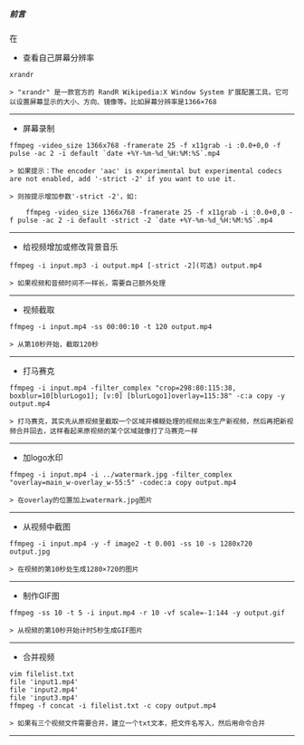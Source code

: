 ##### 前言

在


* 查看自己屏幕分辨率
```
xrandr
```

    > "xrandr" 是一款官方的 RandR Wikipedia:X Window System 扩展配置工具。它可以设置屏幕显示的大小、方向、镜像等。比如屏幕分辨率是1366×768
---


* 屏幕录制
```
ffmpeg -video_size 1366x768 -framerate 25 -f x11grab -i :0.0+0,0 -f pulse -ac 2 -i default `date +%Y-%m-%d_%H:%M:%S`.mp4
```

    > 如果提示：The encoder 'aac' is experimental but experimental codecs are not enabled, add '-strict -2' if you want to use it.

    > 则按提示增加参数'-strict -2'，如:
```
    ffmpeg -video_size 1366x768 -framerate 25 -f x11grab -i :0.0+0,0 -f pulse -ac 2 -i default -strict -2 `date +%Y-%m-%d_%H:%M:%S`.mp4
```
---

* 给视频增加或修改背景音乐
```
ffmpeg -i input.mp3 -i output.mp4 [-strict -2](可选) output.mp4
```

    > 如果视频和音频时间不一样长，需要自己额外处理
---

* 视频截取
```
ffmpeg -i input.mp4 -ss 00:00:10 -t 120 output.mp4
```

    > 从第10秒开始，截取120秒
---

* 打马赛克
```
ffmpeg -i input.mp4 -filter_complex "crop=298:80:115:38, boxblur=10[blurLogo1]; [v:0] [blurLogo1]overlay=115:38" -c:a copy -y output.mp4
```

    > 打马赛克，其实先从原视频里截取一个区域并模糊处理的视频出来生产新视频，然后再把新视频合并回去，这样看起来原视频的某个区域就像打了马赛克一样
---

* 加logo水印
```
ffmpeg -i input.mp4 -i ../watermark.jpg -filter_complex "overlay=main_w-overlay_w-55:5" -codec:a copy output.mp4
```

    > 在overlay的位置加上watermark.jpg图片
---

* 从视频中截图
```
ffmpeg -i input.mp4 -y -f image2 -t 0.001 -ss 10 -s 1280x720 output.jpg
```

    > 在视频的第10秒处生成1280×720的图片
---

* 制作GIF图
```
ffmpeg -ss 10 -t 5 -i input.mp4 -r 10 -vf scale=-1:144 -y output.gif
```

    > 从视频的第10秒开始计时5秒生成GIF图片
---

* 合并视频
```
vim filelist.txt
file 'input1.mp4'
file 'input2.mp4'
file 'input3.mp4'
ffmpeg -f concat -i filelist.txt -c copy output.mp4
```

    > 如果有三个视频文件需要合并，建立一个txt文本，把文件名写入，然后用命令合并
---